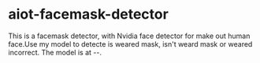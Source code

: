 # aiot-facemask-detector

This is a facemask detector, with Nvidia face detector for make out human face.Use my model to detecte is weared mask, isn't weard mask or weared incorrect. The model is at --.
